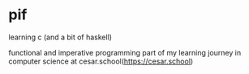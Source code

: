 # pif
learning c (and a bit of haskell) 

functional and imperative programming
part of my learning journey in computer science at cesar.school(https://cesar.school)
